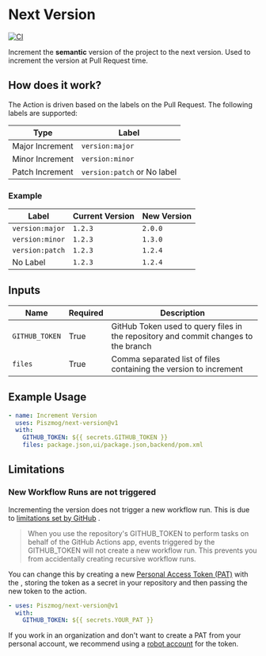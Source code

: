 # Next Version

[![CI](https://github.com/Piszmog/next-version/actions/workflows/ci.yml/badge.svg)](https://github.com/Piszmog/next-version/actions/workflows/ci.yml)

Increment the **semantic** version of the project to the next version. Used to increment the version at Pull Request
time.

## How does it work?

The Action is driven based on the labels on the Pull Request. The following labels are supported:

| Type            | Label                       |
|-----------------|-----------------------------|
| Major Increment | `version:major`             |
| Minor Increment | `version:minor`             |
| Patch Increment | `version:patch` or No label |

### Example

| Label           | Current Version | New Version |
|-----------------|-----------------|-------------|
| `version:major` | `1.2.3`         | `2.0.0`     |
| `version:minor` | `1.2.3`         | `1.3.0`     |
| `version:patch` | `1.2.3`         | `1.2.4`     |
| No Label        | `1.2.3`         | `1.2.4`     |

## Inputs

| Name           | Required | Description                                                                         |
|----------------|----------|-------------------------------------------------------------------------------------|
| `GITHUB_TOKEN` | True     | GitHub Token used to query files in the repository and commit changes to the branch |
| `files`        | True     | Comma separated list of files containing the version to increment                   |

## Example Usage

```yaml
- name: Increment Version
  uses: Piszmog/next-version@v1
  with:
    GITHUB_TOKEN: ${{ secrets.GITHUB_TOKEN }}
    files: package.json,ui/package.json,backend/pom.xml
```

## Limitations

### New Workflow Runs are not triggered

Incrementing the version does not trigger a new workflow run. This is due
to [limitations set by GitHub](https://help.github.com/en/actions/reference/events-that-trigger-workflows#triggering-new-workflows-using-a-personal-access-token)
.

> When you use the repository's GITHUB_TOKEN to perform tasks on behalf of the GitHub Actions app, events triggered by the GITHUB_TOKEN will not create a new workflow run. This prevents you from accidentally creating recursive workflow runs.

You can change this by creating a new [Personal Access Token (PAT)](https://github.com/settings/tokens/new) with the , storing the
token as a secret in your repository and then passing the new token to the action.

```yaml
- uses: Piszmog/next-version@v1
  with:
    GITHUB_TOKEN: ${{ secrets.YOUR_PAT }}
```

If you work in an organization and don't want to create a PAT from your personal account, we recommend using
a [robot account](https://docs.github.com/en/github/getting-started-with-github/types-of-github-accounts) for the token.
